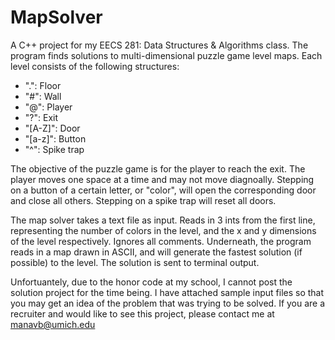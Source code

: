 # MapSolver

A C++ project for my EECS 281: Data Structures & Algorithms class. The program finds solutions to multi-dimensional puzzle game level maps. Each level consists of the following structures:

 + ".": Floor 
 + "#": Wall 
 + "@": Player 
 + "?": Exit 
 + "[A-Z]": Door 
 + "[a-z]": Button 
 + "^": Spike trap

The objective of the puzzle game is for the player to reach the exit. The player moves one space at a time and may not move diagnoally. Stepping on a button of a certain letter, or "color", will open the corresponding door and close all others. Stepping on a spike trap will reset all doors.

The map solver takes a text file as input. Reads in 3 ints from the first line, representing the number of colors in the level, and the x and y dimensions of the level respectively. Ignores all comments. Underneath, the program reads in a map drawn in ASCII, and will generate the fastest solution (if possible) to the level. The solution is sent to terminal output.

Unfortuantely, due to the honor code at my school, I cannot post the solution project for the time being. I have attached sample input files so that you may get an idea of the problem that was trying to be solved. If you are a recruiter and would like to see this project, please contact me at manavb@umich.edu
